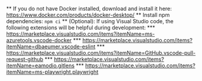 ** If you do not have Docker installed, download and install it here: https://www.docker.com/products/docker-desktop/
** Install npm dependencies: ``` npm ci ```
** (Optional): If using Visual Studio code, the following extensions will be helpful during development:
*** https://marketplace.visualstudio.com/items?itemName=ms-azuretools.vscode-docker
*** https://marketplace.visualstudio.com/items?itemName=dbaeumer.vscode-eslint
*** https://marketplace.visualstudio.com/items?itemName=GitHub.vscode-pull-request-github
*** https://marketplace.visualstudio.com/items?itemName=eamodio.gitlens
*** https://marketplace.visualstudio.com/items?itemName=ms-playwright.playwright
